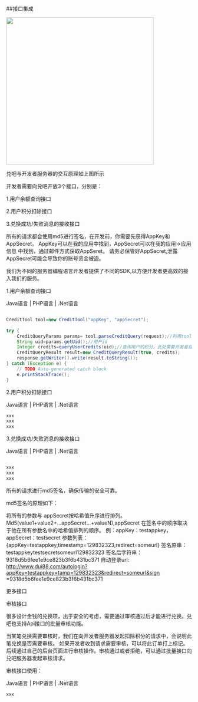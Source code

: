 ##接口集成

<img src="http://learnspace.qiniudn.com/snapshot.png" width="400px"/>

兑吧与开发者服务器的交互原理如上图所示

开发者需要向兑吧开放3个接口，分别是：

1.用户余额查询接口

2.用户积分扣除接口

3.兑换成功/失败消息的接收接口

所有的请求都会使用md5进行签名，在开发前，你需要先获得AppKey和AppSecret。
AppKey可以在我的应用中找到，AppSecret可以在我的应用->应用信息 中找到，通过邮件方式获取AppSeret。
请务必保管好AppSecret,泄露AppSecret可能会导致你的账号资金被盗。

我们为不同的服务器编程语言开发者提供了不同的SDK,以方便开发者更高效的接入我们的服务。

1.用户余额查询接口

Java语言  |  PHP语言  | .Net语言

```java

CreditTool tool=new CreditTool("appKey", "appSecret");
                           
try {
    CreditQueryParams params= tool.parseCreditQuery(request);//利用tool来解析这个请求
    String uid=params.getUid();//用户id
    Integer credits=queryUserCredits(uid);//查询用户的积分，此处需要开发者自行实现
    CreditQueryResult result=new CreditQueryResult(true, credits);
    response.getWriter().write(result.toString());
} catch (Exception e) {
    // TODO Auto-generated catch block
    e.printStackTrace();
}

```

2.用户积分扣除接口

Java语言  |  PHP语言  | .Net语言

```java
xxx
xxx
xxx

```

3.兑换成功/失败消息的接收接口

Java语言  |  PHP语言  | .Net语言


```java

xxx
xxx
xxx

```


所有的请求进行md5签名，确保传输的安全可靠。

md5签名的原理如下：

将所有的参数与 appSecret按哈希值升序进行排列。
Md5(value1+value2+...appSecret...+valueN),appSecret 在签名中的顺序取决于他在所有参数名中的哈希值排列的顺序。
例：appKey：testappkey，appSecret：testsecret
参数列表：
{appKey=testappkey,timestamp=129832323,redirect=someurl}
签名原串：testappkeytestsecretsomeurl129832323
签名后字符串：9318d5b6fee1e9ce823b3f6b431bc371
自动登录url:
http://www.dui88.com/autologin?appKey=testappkey×tamp=129832323&redirect=someurl&sign
=9318d5b6fee1e9ce823b3f6b431bc371


更多接口

审核接口

很多设计金钱的兑换项，出于安全的考虑，需要通过审核通过后才能进行兑换。兑吧也支持Api接口的批量审核功能。

当某笔兑换需要审核时，我们在向开发者服务器发起扣除积分的请求中，会说明此笔兑换是否需要审核。
如果开发者收到请求需要审核，可以将此订单打上标记。
后续通过自己的后台页面进行审核操作。审核通过或者拒绝，可以通过批量接口向兑吧服务器发起审核请求。

审核接口使用：

Java语言  |  PHP语言  | .Net语言

```java
xxx
```

